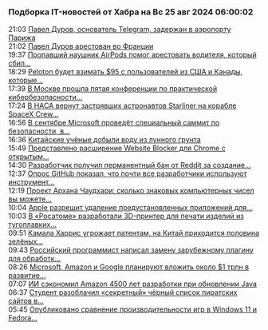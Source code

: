 <h3>Подборка IT-новостей от Хабра на Вс 25 авг 2024 06:00:02</h3>
<div class="rss">
  <span class="smaller gray hspace">21:03</span>
  <a class="nodecor" href="https://habr.com/ru/news/838314/?utm_source=habrahabr&utm_medium=rss&utm_campaign=838314">Павел Дуров, основатель Telegram, задержан в аэропорту Парижа</a>
</div>
<div class="rss">
  <span class="smaller gray hspace">21:02</span>
  <a class="nodecor" href="https://habr.com/ru/news/838312/?utm_source=habrahabr&utm_medium=rss&utm_campaign=838312">Павел Дуров арестован во Франции</a>
</div>
<div class="rss">
  <span class="smaller gray hspace">19:37</span>
  <a class="nodecor" href="https://habr.com/ru/news/838308/?utm_source=habrahabr&utm_medium=rss&utm_campaign=838308">Пропавший наушник AirPods помог арестовать водителя, который сбил...</a>
</div>
<div class="rss">
  <span class="smaller gray hspace">18:29</span>
  <a class="nodecor" href="https://habr.com/ru/news/838300/?utm_source=habrahabr&utm_medium=rss&utm_campaign=838300">Peloton будет взимать $95 с пользователей из США и Канады, которые...</a>
</div>
<div class="rss">
  <span class="smaller gray hspace">17:39</span>
  <a class="nodecor" href="https://habr.com/ru/news/838298/?utm_source=habrahabr&utm_medium=rss&utm_campaign=838298">В Москве прошла пятая конференции по практической кибербезопасности...</a>
</div>
<div class="rss">
  <span class="smaller gray hspace">17:24</span>
  <a class="nodecor" href="https://habr.com/ru/news/838296/?utm_source=habrahabr&utm_medium=rss&utm_campaign=838296">В НАСА вернут застрявших астронавтов Starliner на корабле SpaceX Crew...</a>
</div>
<div class="rss">
  <span class="smaller gray hspace">16:56</span>
  <a class="nodecor" href="https://habr.com/ru/news/838292/?utm_source=habrahabr&utm_medium=rss&utm_campaign=838292">В сентябре Microsoft проведёт специальный саммит по безопасности, в...</a>
</div>
<div class="rss">
  <span class="smaller gray hspace">16:36</span>
  <a class="nodecor" href="https://habr.com/ru/news/838286/?utm_source=habrahabr&utm_medium=rss&utm_campaign=838286">Китайские учёные добыли воду из лунного грунта</a>
</div>
<div class="rss">
  <span class="smaller gray hspace">15:49</span>
  <a class="nodecor" href="https://habr.com/ru/news/838284/?utm_source=habrahabr&utm_medium=rss&utm_campaign=838284">Представлено расширение Website Blocker для Chrome с открытым...</a>
</div>
<div class="rss">
  <span class="smaller gray hspace">14:30</span>
  <a class="nodecor" href="https://habr.com/ru/news/838278/?utm_source=habrahabr&utm_medium=rss&utm_campaign=838278">Разработчик получил перманентный бан от Reddit за создание...</a>
</div>
<div class="rss">
  <span class="smaller gray hspace">12:37</span>
  <a class="nodecor" href="https://habr.com/ru/news/838264/?utm_source=habrahabr&utm_medium=rss&utm_campaign=838264">Опрос GitHub показал, что почти все разработчики используют инструмент...</a>
</div>
<div class="rss">
  <span class="smaller gray hspace">12:19</span>
  <a class="nodecor" href="https://habr.com/ru/news/838262/?utm_source=habrahabr&utm_medium=rss&utm_campaign=838262">Проект Архана Чаудхари: сколько знаковых компьютерных чисел вы можете...</a>
</div>
<div class="rss">
  <span class="smaller gray hspace">10:04</span>
  <a class="nodecor" href="https://habr.com/ru/news/838250/?utm_source=habrahabr&utm_medium=rss&utm_campaign=838250">Apple разрешит удаление предустановленных приложений для...</a>
</div>
<div class="rss">
  <span class="smaller gray hspace">10:03</span>
  <a class="nodecor" href="https://habr.com/ru/news/838248/?utm_source=habrahabr&utm_medium=rss&utm_campaign=838248">В «Росатоме» разработали 3D-принтер для печати изделий из тугоплавких...</a>
</div>
<div class="rss">
  <span class="smaller gray hspace">09:51</span>
  <a class="nodecor" href="https://habr.com/ru/companies/onlinepatent/news/838244/?utm_source=habrahabr&utm_medium=rss&utm_campaign=838244">Камала Харрис угрожает патентам, на Китай приходится половина зелёных...</a>
</div>
<div class="rss">
  <span class="smaller gray hspace">09:43</span>
  <a class="nodecor" href="https://habr.com/ru/news/838240/?utm_source=habrahabr&utm_medium=rss&utm_campaign=838240">Российский программист написал замену зарубежному плагину для обработк...</a>
</div>
<div class="rss">
  <span class="smaller gray hspace">08:26</span>
  <a class="nodecor" href="https://habr.com/ru/news/838232/?utm_source=habrahabr&utm_medium=rss&utm_campaign=838232">Microsoft, Amazon и Google планируют вложить около $1 трлн в развитие...</a>
</div>
<div class="rss">
  <span class="smaller gray hspace">07:07</span>
  <a class="nodecor" href="https://habr.com/ru/news/838218/?utm_source=habrahabr&utm_medium=rss&utm_campaign=838218">ИИ сэкономил Amazon 4500 лет разработки при обновлении Java</a>
</div>
<div class="rss">
  <span class="smaller gray hspace">06:37</span>
  <a class="nodecor" href="https://habr.com/ru/news/838216/?utm_source=habrahabr&utm_medium=rss&utm_campaign=838216">Студент разоблачил «секретный» чёрный список пиратских сайтов в...</a>
</div>
<div class="rss">
  <span class="smaller gray hspace">05:45</span>
  <a class="nodecor" href="https://habr.com/ru/news/838210/?utm_source=habrahabr&utm_medium=rss&utm_campaign=838210">Опубликовано сравнение производительности игр в Windows 11 и Fedora...</a>
</div>